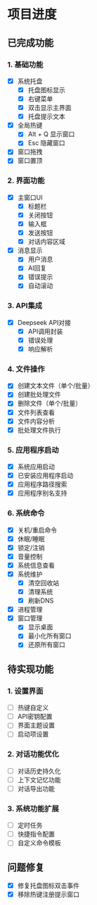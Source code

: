 # 项目进度

## 已完成功能

### 1. 基础功能
- [x] 系统托盘
  - [x] 托盘图标显示
  - [x] 右键菜单
  - [x] 双击显示主界面
  - [x] 托盘提示文本
- [x] 全局热键
  - [x] Alt + Q 显示窗口
  - [x] Esc 隐藏窗口
- [x] 窗口拖拽
- [x] 窗口置顶

### 2. 界面功能
- [x] 主窗口UI
  - [x] 标题栏
  - [x] 关闭按钮
  - [x] 输入框
  - [x] 发送按钮
  - [x] 对话内容区域
- [x] 消息显示
  - [x] 用户消息
  - [x] AI回复
  - [x] 错误提示
  - [x] 自动滚动

### 3. API集成
- [x] Deepseek API对接
  - [x] API调用封装
  - [x] 错误处理
  - [x] 响应解析

### 4. 文件操作
- [x] 创建文本文件（单个/批量）
- [x] 创建批处理文件
- [x] 删除文件（单个/批量）
- [x] 文件列表查看
- [x] 文件内容分析
- [x] 批处理文件执行

### 5. 应用程序启动
- [x] 系统应用启动
- [x] 已安装应用程序启动
- [x] 应用程序路径搜索
- [x] 应用程序别名支持

### 6. 系统命令
- [x] 关机/重启命令
- [x] 休眠/睡眠
- [x] 锁定/注销
- [x] 音量控制
- [x] 系统信息查看
- [x] 系统维护
  - [x] 清空回收站
  - [x] 清理系统
  - [x] 刷新DNS
- [x] 进程管理
- [x] 窗口管理
  - [x] 显示桌面
  - [x] 最小化所有窗口
  - [x] 还原所有窗口

## 待实现功能

### 1. 设置界面
- [ ] 热键自定义
- [ ] API密钥配置
- [ ] 界面主题设置
- [ ] 启动项设置

### 2. 对话功能优化
- [ ] 对话历史持久化
- [ ] 上下文记忆功能
- [ ] 对话导出功能

### 3. 系统功能扩展
- [ ] 定时任务
- [ ] 快捷指令配置
- [ ] 自定义命令模板

## 问题修复
- [x] 修复托盘图标双击事件
- [x] 移除热键注册提示窗口 